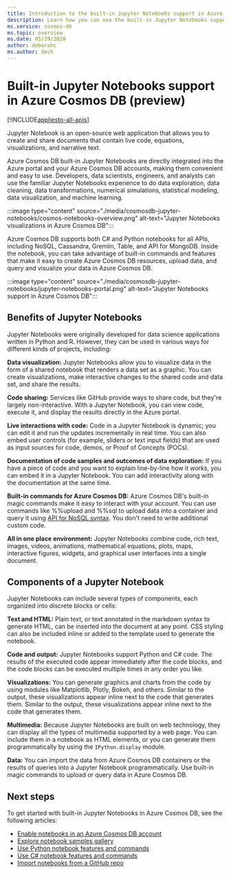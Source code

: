 ```yaml
---
title: Introduction to the built-in Jupyter Notebooks support in Azure Cosmos DB (Preview)
description: Learn how you can use the built-in Jupyter Notebooks support in Azure Cosmos DB to interactively run queries.
ms.service: cosmos-db
ms.topic: overview 
ms.date: 05/19/2020
author: deborahc
ms.author: dech
---
```


# Built-in Jupyter Notebooks support in Azure Cosmos DB (preview)
[!INCLUDE[appliesto-all-apis](includes/appliesto-all-apis.md)]

Jupyter Notebook is an open-source web application that allows you to create and share documents that contain live code, equations, visualizations, and narrative text. 

Azure Cosmos DB built-in Jupyter Notebooks are directly integrated into the Azure portal and your Azure Cosmos DB accounts, making them convenient and easy to use. Developers, data scientists, engineers, and analysts can use the familiar Jupyter Notebooks experience to do data exploration, data cleaning, data transformations, numerical simulations, statistical modeling, data visualization, and machine learning.

:::image type="content" source="./media/cosmosdb-jupyter-notebooks/cosmos-notebooks-overview.png" alt-text="Jupyter Notebooks visualizations in Azure Cosmos DB":::

Azure Cosmos DB supports both C# and Python notebooks for all APIs, including NoSQL, Cassandra, Gremlin, Table, and API for MongoDB. Inside the notebook, you can take advantage of built-in commands and features that make it easy to create Azure Cosmos DB resources, upload data, and query and visualize your data in Azure Cosmos DB. 

:::image type="content" source="./media/cosmosdb-jupyter-notebooks/jupyter-notebooks-portal.png" alt-text="Jupyter Notebooks support in Azure Cosmos DB":::

## Benefits of Jupyter Notebooks

Jupyter Notebooks were originally developed for data science applications written in Python and R. However, they can be used in various ways for different kinds of projects, including:

**Data visualization:** Jupyter Notebooks allow you to visualize data in the form of a shared notebook that renders a data set as a graphic. You can create visualizations, make interactive changes to the shared code and data set, and share the results.

**Code sharing:** Services like GitHub provide ways to share code, but they're largely non-interactive. With a Jupyter Notebook, you can view code, execute it, and display the results directly in the Azure portal.

**Live interactions with code:** Code in a Jupyter Notebook is dynamic; you can edit it and run the updates incrementally in real time. You can also embed user controls (for example, sliders or text input fields) that are used as input sources for code, demos, or Proof of Concepts (POCs).

**Documentation of code samples and outcomes of data exploration:** If you have a piece of code and you want to explain line-by-line how it works, you can embed it in a Jupyter Notebook. You can add interactivity along with the documentation at the same time.

**Built-in commands for Azure Cosmos DB:** Azure Cosmos DB's built-in magic commands make it easy to interact with your account. You can use commands like %%upload and %%sql to upload data into a container and query it using [API for NoSQL syntax](sql-query-getting-started.md). You don't need to write additional custom code.

**All in one place environment:** Jupyter Notebooks combine code, rich text, images, videos, animations, mathematical equations, plots, maps, interactive figures, widgets, and graphical user interfaces into a single document.

## Components of a Jupyter Notebook

Jupyter Notebooks can include several types of components, each organized into discrete blocks or cells:

**Text and HTML:** Plain text, or text annotated in the markdown syntax to generate HTML, can be inserted into the document at any point. CSS styling can also be included inline or added to the template used to generate the notebook.

**Code and output:** Jupyter Notebooks support Python and C# code. The results of the executed code appear immediately after the code blocks, and the code blocks can be executed multiple times in any order you like.

**Visualizations:** You can generate graphics and charts from the code by using modules like Matplotlib, Plotly, Bokeh, and others. Similar to the output, these visualizations appear inline next to the code that generates them. Similar to the output, these visualizations appear inline next to the code that generates them.

**Multimedia:** Because Jupyter Notebooks are built on web technology, they can display all the types of multimedia supported by a web page. You can include them in a notebook as HTML elements, or you can generate them programmatically by using the `IPython.display` module.

**Data:** You can import the data from Azure Cosmos DB containers or the results of queries into a Jupyter Notebook programmatically. Use built-in magic commands to upload or query data in Azure Cosmos DB. 

## Next steps

To get started with built-in Jupyter Notebooks in Azure Cosmos DB, see the following articles:

* [Enable notebooks in an Azure Cosmos DB account](enable-notebooks.md)
* [Explore notebook samples gallery](https://cosmos.azure.com/gallery.html)
* [Use Python notebook features and commands](use-python-notebook-features-and-commands.md)
* [Use C# notebook features and commands](use-csharp-notebook-features-and-commands.md)
* [Import notebooks from a GitHub repo](sql/import-github-notebooks.md)